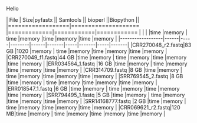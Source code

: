 Hello

|         File     |  Size|pyfastx      || Samtools    || bioperl    ||Biopython   ||
|==================|==================== |=============|============|============ |
|                  |      |time |memory  | time |memory |time |memory |time |memory |
|------------------|------|-----|--------|------|-------|-----|-------|-----|-------|
|CRR270048_r2.fastq|83 GB |1020 |memory  | time |memory |time |memory |time |memory |
|CRR270049_f1.fastq|44 GB |time |memory  | time |memory |time |memory |time |memory |
|ERR034564_1.fastq |16 GB |time |memory  | time |memory |time |memory |time |memory |
|CRR314709.fastq   |8 GB  |time |memory  | time |memory |time |memory |time |memory |
|SRR769545_2.fastq |8 GB  |time |memory  | time |memory |time |memory |time |memory |
|ERR018547_1.fastq |6 GB  |time |memory  | time |memory |time |memory |time |memory |
|SRR794495_1.fastq |5 GB  |time |memory  | time |memory |time |memory |time |memory |
|SRR14168777.fastq |2 GB  |time |memory  | time |memory |time |memory |time |memory |
|CRR069621_r2.fastq|120 MB|time |memory  | time |memory |time |memory |time |memory |


                
